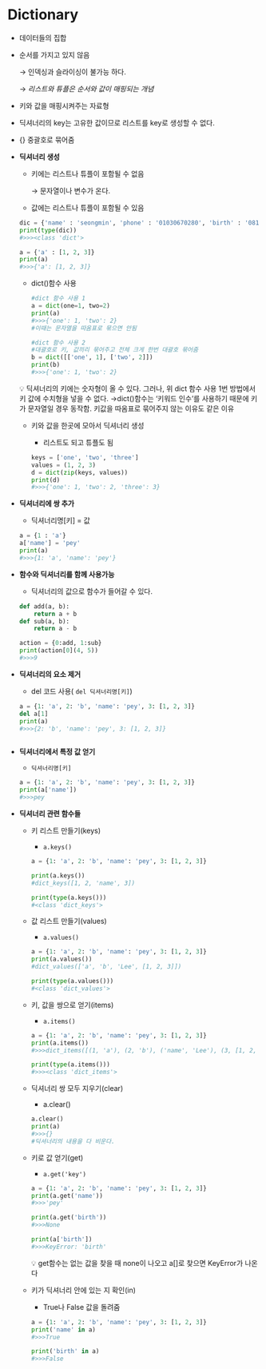 # Dictionary

- 데이터들의 집합

- 순서를 가지고 있지 않음

  → 인덱싱과 슬라이싱이 불가능 하다.

  → *리스트와 튜플은 순서와 값이 매핑되는 개념*

- 키와 값을 매핑시켜주는 자료형

- 딕셔너리의 key는 고유한 값이므로 리스트를 key로 생성할 수 없다.

- {} 중괄호로 묶어줌

- **딕셔너리 생성**

  - 키에는 리스트나 튜플이 포함될 수 없음

    → 문자열이나 변수가 온다.

  - 값에는 리스트나 튜플이 포함될 수 있음

  ```python
  dic = {'name' : 'seongmin', 'phone' : '01030670280', 'birth' : '0812'}
  print(type(dic))
  #>>><class 'dict'>
  
  a = {'a' : [1, 2, 3]}
  print(a)
  #>>>{'a': [1, 2, 3]}
  ```

  - dict()함수 사용

    ```python
    #dict 함수 사용 1
    a = dict(one=1, two=2)
    print(a)
    #>>>{'one': 1, 'two': 2}
    #이때는 문자열을 따옴표로 묶으면 안됨
    
    #dict 함수 사용 2
    #대괄호로 키, 값끼리 묶어주고 전체 크게 한번 대괄호 묶어줌
    b = dict([['one', 1], ['two', 2]])
    print(b)
    #>>>{'one': 1, 'two': 2}
    ```

  <aside> 💡 딕셔너리의 키에는 숫자형이 올 수 있다. 그러나, 위 dict 함수 사용 1번 방법에서 키 값에 수치형을 넣을 수 없다. →dict()함수는 ‘키워드 인수’를 사용하기 때문에 키가 문자열일 경우 동작함. 키값을 따옴표로 묶어주지 않는 이유도 같은 이유

  </aside>

  - 키와 값을 한곳에 모아서 딕셔너리 생성

    - 리스트도 되고 튜플도 됨

    ```python
    keys = ['one', 'two', 'three']
    values = (1, 2, 3)
    d = dict(zip(keys, values))
    print(d)
    #>>>{'one': 1, 'two': 2, 'three': 3}
    ```

- **딕셔너리에 쌍 추가**

  - 딕셔너리명[키] = 값

  ```python
  a = {1 : 'a'}
  a['name'] = 'pey'
  print(a)
  #>>>{1: 'a', 'name': 'pey'}
  ```

- **함수와 딕셔너리를 함께 사용가능**

  - 딕셔너리의 값으로 함수가 들어갈 수 있다.

  ```python
  def add(a, b):
      return a + b
  def sub(a, b):
      return a - b
  
  action = {0:add, 1:sub}
  print(action[0](4, 5))
  #>>>9
  ```

- **딕셔너리의 요소 제거**

  - del 코드 사용( `del 딕셔너리명[키]`)

  ```python
  a = {1: 'a', 2: 'b', 'name': 'pey', 3: [1, 2, 3]}
  del a[1]
  print(a)
  #>>>{2: 'b', 'name': 'pey', 3: [1, 2, 3]}
  ```

  ```python
  
  ```

- **딕셔너리에서 특정 값 얻기**

  - `딕셔너리명[키]`

  ```python
  a = {1: 'a', 2: 'b', 'name': 'pey', 3: [1, 2, 3]}
  print(a['name'])
  #>>>pey
  ```

- **딕셔너리 관련 함수들**

  - 키 리스트 만들기(keys)

    - `a.keys()`

    ```python
    a = {1: 'a', 2: 'b', 'name': 'pey', 3: [1, 2, 3]}
    
    print(a.keys())
    #dict_keys([1, 2, 'name', 3])
    
    print(type(a.keys()))
    #<class 'dict_keys'>
    ```

  - 값 리스트 만들기(values)

    - `a.values()`

    ```python
    a = {1: 'a', 2: 'b', 'name': 'pey', 3: [1, 2, 3]}
    print(a.values())
    #dict_values(['a', 'b', 'Lee', [1, 2, 3]])
    
    print(type(a.values()))
    #<class 'dict_values'>
    ```

  - 키, 값을 쌍으로 얻기(items)

    - `a.items()`

    ```python
    a = {1: 'a', 2: 'b', 'name': 'pey', 3: [1, 2, 3]}
    print(a.items())
    #>>>dict_items([(1, 'a'), (2, 'b'), ('name', 'Lee'), (3, [1, 2, 3])])
    
    print(type(a.items()))
    #>>><class 'dict_items'>
    ```

  - 딕셔너리 쌍 모두 지우기(clear)

    - a.clear()

    ```python
    a.clear()
    print(a)
    #>>>{}
    #딕셔너리의 내용을 다 비운다.
    ```

  - 키로 값 얻기(get)

    - `a.get('key')`

    ```python
    a = {1: 'a', 2: 'b', 'name': 'pey', 3: [1, 2, 3]}
    print(a.get('name'))
    #>>>'pey'
    
    print(a.get('birth'))
    #>>>None
    
    print(a['birth'])
    #>>>KeyError: 'birth'
    ```

    <aside> 💡 get함수는 없는 값을 찾을 때 none이 나오고 a[]로 찾으면 KeyError가 나온다

    </aside>

  - 키가 딕셔너리 안에 있는 지 확인(in)

    - True나 False 값을 돌려줌

    ```python
    a = {1: 'a', 2: 'b', 'name': 'pey', 3: [1, 2, 3]}
    print('name' in a)
    #>>>True
    
    print('birth' in a)
    #>>>False
    ```